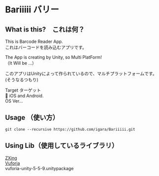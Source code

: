 # Bariiiii バリー


## What is this?　これは何？

This is Barcode Reader App.  
これはバーコードを読み込むアプリです。  

The App is creating by Unity, so Multi PlatForm!  
（It Will be ...）  

このアプリはUnityによって作られているので、マルチプラットフォームです。  
(そうなるつもり)  

Target ターゲット  
📱 iOS and Android.  
OS Ver...  

## Usage （使い方）

```
git clone --recursive https://github.com/igara/Bariiiii.git
```

## Using Lib（使用しているライブラリ）

[ZXing](https://zxingnet.codeplex.com/)  
[Vuforia](https://developer.vuforia.com/)  
vuforia-unity-5-5-9.unitypackage